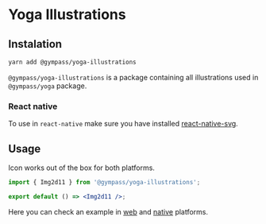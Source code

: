 # Yoga Illustrations

## Instalation

```sh
yarn add @gympass/yoga-illustrations
```

`@gympass/yoga-illustrations` is a package containing all illustrations used in `@gympass/yoga` package.

### React native

To use in `react-native` make sure you have installed [react-native-svg](https://github.com/react-native-community/react-native-svg).

## Usage

Icon works out of the box for both platforms.

```jsx
import { Img2d11 } from '@gympass/yoga-illustrations';

export default () => <Img2d11 />;
```

Here you can check an example in [web](https://gympass.github.io/yoga/components/illustrations#web) and [native](https://gympass.github.io/yoga/components/illustrations#native) platforms.
